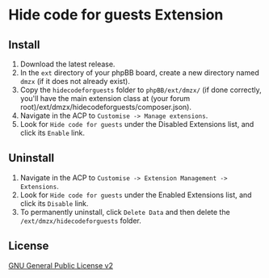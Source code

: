 # Hide code for guests Extension

## Install
1. Download the latest release.
2. In the `ext` directory of your phpBB board, create a new directory named `dmzx` (if it does not already exist).
3. Copy the `hidecodeforguests` folder to `phpBB/ext/dmzx/` (if done correctly, you'll have the main extension class at (your forum root)/ext/dmzx/hidecodeforguests/composer.json).
4. Navigate in the ACP to `Customise -> Manage extensions`.
5. Look for `Hide code for guests` under the Disabled Extensions list, and click its `Enable` link.

## Uninstall
1. Navigate in the ACP to `Customise -> Extension Management -> Extensions`.
2. Look for `Hide code for guests` under the Enabled Extensions list, and click its `Disable` link.
3. To permanently uninstall, click `Delete Data` and then delete the `/ext/dmzx/hidecodeforguests` folder.

## License
[GNU General Public License v2](http://opensource.org/licenses/GPL-2.0)
